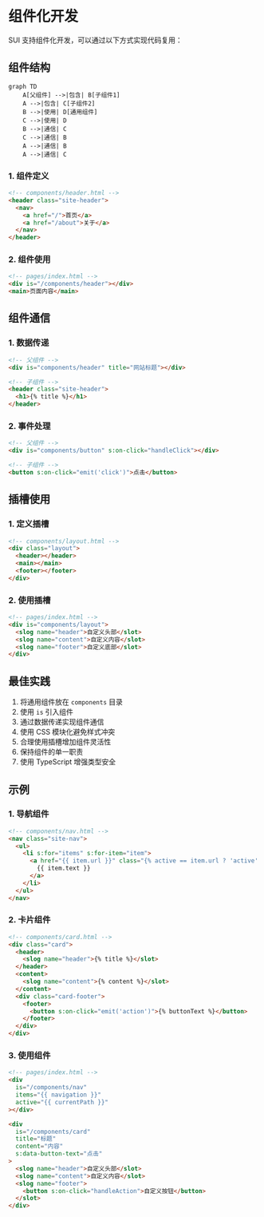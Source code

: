 # 组件化开发

SUI 支持组件化开发，可以通过以下方式实现代码复用：

## 组件结构

```mermaid
graph TD
    A[父组件] -->|包含| B[子组件1]
    A -->|包含| C[子组件2]
    B -->|使用| D[通用组件]
    C -->|使用| D
    B -->|通信| C
    C -->|通信| B
    A -->|通信| B
    A -->|通信| C
```

### 1. 组件定义

```html
<!-- components/header.html -->
<header class="site-header">
  <nav>
    <a href="/">首页</a>
    <a href="/about">关于</a>
  </nav>
</header>
```

### 2. 组件使用

```html
<!-- pages/index.html -->
<div is="/components/header"></div>
<main>页面内容</main>
```

## 组件通信

### 1. 数据传递

```html
<!-- 父组件 -->
<div is="components/header" title="网站标题"></div>

<!-- 子组件 -->
<header class="site-header">
  <h1>{% title %}</h1>
</header>
```

### 2. 事件处理

```html
<!-- 父组件 -->
<div is="components/button" s:on-click="handleClick"></div>

<!-- 子组件 -->
<button s:on-click="emit('click')">点击</button>
```

## 插槽使用

### 1. 定义插槽

```html
<!-- components/layout.html -->
<div class="layout">
  <header></header>
  <main></main>
  <footer></footer>
</div>
```

### 2. 使用插槽

```html
<!-- pages/index.html -->
<div is="components/layout">
  <slog name="header">自定义头部</slot>
  <slog name="content">自定义内容</slot>
  <slog name="footer">自定义底部</slot>
</div>
```

## 最佳实践

1. 将通用组件放在 `components` 目录
2. 使用 `is` 引入组件
3. 通过数据传递实现组件通信
4. 使用 CSS 模块化避免样式冲突
5. 合理使用插槽增加组件灵活性
6. 保持组件的单一职责
7. 使用 TypeScript 增强类型安全

## 示例

### 1. 导航组件

```html
<!-- components/nav.html -->
<nav class="site-nav">
  <ul>
    <li s:for="items" s:for-item="item">
      <a href="{{ item.url }}" class="{% active == item.url ? 'active' : '' %}">
        {{ item.text }}
      </a>
    </li>
  </ul>
</nav>
```

### 2. 卡片组件

```html
<!-- components/card.html -->
<div class="card">
  <header>
    <slog name="header">{% title %}</slot>
  </header>
  <content>
    <slog name="content">{% content %}</slot>
  </content>
  <div class="card-footer">
    <footer>
      <button s:on-click="emit('action')">{% buttonText %}</button>
    </footer>
  </div>
</div>
```

### 3. 使用组件

```html
<!-- pages/index.html -->
<div
  is="/components/nav"
  items="{{ navigation }}"
  active="{{ currentPath }}"
></div>

<div
  is="/components/card"
  title="标题"
  content="内容"
  s:data-button-text="点击"
>
  <slog name="header">自定义头部</slot>
  <slog name="content">自定义内容</slot>
  <slog name="footer">
    <button s:on-click="handleAction">自定义按钮</button>
  </slot>
</div>
```

